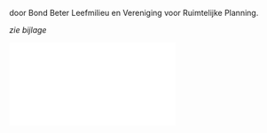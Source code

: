 door Bond Beter Leefmilieu en Vereniging voor Ruimtelijke Planning.  

*zie bijlage*

![BBL VRP 2021-02 Klimaat en private ontwikkeling(1).pdf](.attachments.19953340/BBL%20VRP%202021-02%20Klimaat%20en%20private%20ontwikkeling%281%29.pdf)

